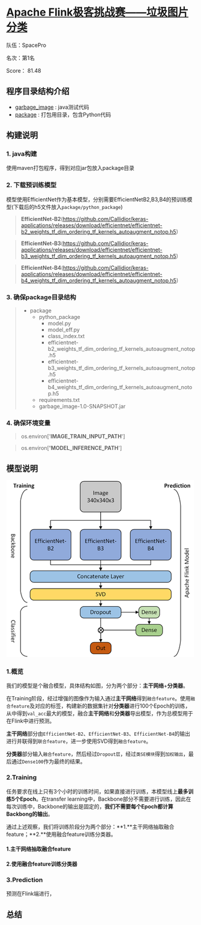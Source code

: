 # [Apache Flink极客挑战赛——垃圾图片分类](https://tianchi.aliyun.com/competition/entrance/231743/rankingList)

队伍：SpacePro

名次：第1名

Score： 81.48

## 程序目录结构介绍

-  [garbage_image](https://github.com/LCFractal/Tianchi_garbage/tree/master/garbage_image) : java测试代码
-  [package](https://github.com/LCFractal/Tianchi_garbage/tree/master/package) : 打包用目录，包含Python代码

## 构建说明
### 1. java构建
使用maven打包程序，得到对应jar包放入package目录 
### 2. 下载预训练模型
模型使用EfficientNet作为基本模型，分别需要EfficientNetB2,B3,B4的预训练模型(下载后的h5文件放入`package/python_package`)

> **EfficientNet-B2**(https://github.com/Callidior/keras-applications/releases/download/efficientnet/efficientnet-b2_weights_tf_dim_ordering_tf_kernels_autoaugment_notop.h5)

> **EfficientNet-B3**(https://github.com/Callidior/keras-applications/releases/download/efficientnet/efficientnet-b3_weights_tf_dim_ordering_tf_kernels_autoaugment_notop.h5)

> **EfficientNet-B4**(https://github.com/Callidior/keras-applications/releases/download/efficientnet/efficientnet-b4_weights_tf_dim_ordering_tf_kernels_autoaugment_notop.h5)


### 3. 确保package目录结构

> + package
>   + python_package
>       + model.py
>       + model_eff.py
>       + class_index.txt
>       + efficientnet-b2_weights_tf_dim_ordering_tf_kernels_autoaugment_notop.h5
>       + efficientnet-b3_weights_tf_dim_ordering_tf_kernels_autoaugment_notop.h5
>       + efficientnet-b4_weights_tf_dim_ordering_tf_kernels_autoaugment_notop.h5
>   + requirements.txt
>   + garbage_image-1.0-SNAPSHOT.jar

### 4. 确保环境变量
> os.environ['**IMAGE_TRAIN_INPUT_PATH**']

> os.environ[**'MODEL_INFERENCE_PATH**']

## 模型说明
![Model][1]
### 1.概览
我们的模型是个融合模型，具体结构如图，分为两个部分：**主干网络**+**分类器**。

在Training阶段，经过增强的图像作为输入通过**主干网络**得到`融合feature`。使用`融合feature`及对应的标签，构建新的数据集针对**分类器**进行100个Epoch的训练，从中得到`val_acc`最大的模型，融合**主干网络**和**分类器**导出模型，作为总模型用于在Flink中进行预测。

**主干网络**部分由`EfficientNet-B2`、`EfficientNet-B3`、`EfficientNet-B4`的输出进行并联得到`联合feature`，进一步使用SVD得到`融合feature`。

**分类器**部分输入`融合feature`，然后经过`Dropout层`，经过`类SE模块`得到`加权输出`，最后通过`Dense100`作为最终的结果。

### 2.Training
任务要求在线上只有3个小时的训练时间，如果直接进行训练，本模型线上**最多训练5个Epoch**。在transfer learning中，Backbone部分不需要进行训练，因此在每次训练中，Backbone的输出是固定的，**我们不需要每个Epoch都计算Backbong的输出**。

通过上述观察，我们将训练阶段分为两个部分：**1.**主干网络抽取融合feature；**2.**使用融合feature训练分类器。

#### 1.主干网络抽取融合feature

#### 2.使用融合feature训练分类器

### 3.Prediction
预测在Flink端进行，

## 总结



  [1]: https://raw.githubusercontent.com/LCFractal/Tianchi_garbage/master/img/Tianchi_garbage.png
  

